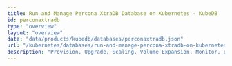 ```yaml
---
title: Run and Manage Percona XtraDB Database on Kubernetes - KubeDB
id: perconaxtradb
type: "overview"
layout: "overview"
data: "data/products/kubedb/databases/perconaxtradb.json"
url: "/kubernetes/databases/run-and-manage-percona-xtradb-on-kubernetes"
description: "Provision, Upgrade, Scaling, Volume Expansion, Monitor, Backup & Restore, Security for Percona XtraDB Databases in Kubernetes on any Public & Private Cloud"
---
```

